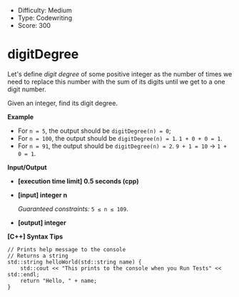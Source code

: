 - Difficulty: Medium
- Type: Codewriting
- Score: 300

# digitDegree

Let's define *digit degree* of some positive integer as the number of times we need to replace this number with the sum of its digits until we get to a one digit number.

Given an integer, find its digit degree.

**Example**

- For `n = 5`, the output should be
  `digitDegree(n) = 0`;
- For `n = 100`, the output should be
  `digitDegree(n) = 1`.
  `1 + 0 + 0 = 1`.
- For `n = 91`, the output should be
  `digitDegree(n) = 2`.
  `9 + 1 = 10` -> `1 + 0 = 1`.

**Input/Output**

- **[execution time limit] 0.5 seconds (cpp)**

- **[input] integer n**

  *Guaranteed constraints:*
  `5 ≤ n ≤ 109`.

- **[output] integer**

**[C++] Syntax Tips**

```
// Prints help message to the console
// Returns a string
std::string helloWorld(std::string name) {
    std::cout << "This prints to the console when you Run Tests" << std::endl;
    return "Hello, " + name;
}
```